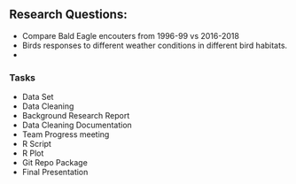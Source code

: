 ## Research Questions: 
* Compare Bald Eagle encouters from 1996-99 vs 2016-2018
* Birds responses to different weather conditions in different bird habitats.
*



### Tasks

* Data Set
* Data Cleaning
* Background Research Report
* Data Cleaning Documentation
* Team Progress meeting
* R Script
* R Plot
* Git Repo Package
* Final Presentation

